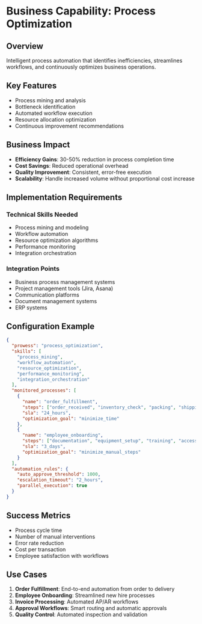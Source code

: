 # Business Capability: Process Optimization

## Overview
Intelligent process automation that identifies inefficiencies, streamlines workflows, and continuously optimizes business operations.

## Key Features
- Process mining and analysis
- Bottleneck identification
- Automated workflow execution
- Resource allocation optimization
- Continuous improvement recommendations

## Business Impact
- **Efficiency Gains**: 30-50% reduction in process completion time
- **Cost Savings**: Reduced operational overhead
- **Quality Improvement**: Consistent, error-free execution
- **Scalability**: Handle increased volume without proportional cost increase

## Implementation Requirements

### Technical Skills Needed
- Process mining and modeling
- Workflow automation
- Resource optimization algorithms
- Performance monitoring
- Integration orchestration

### Integration Points
- Business process management systems
- Project management tools (Jira, Asana)
- Communication platforms
- Document management systems
- ERP systems

## Configuration Example

```json
{
  "prowess": "process_optimization",
  "skills": [
    "process_mining",
    "workflow_automation",
    "resource_optimization",
    "performance_monitoring",
    "integration_orchestration"
  ],
  "monitored_processes": [
    {
      "name": "order_fulfillment",
      "steps": ["order_received", "inventory_check", "packing", "shipping"],
      "sla": "24_hours",
      "optimization_goal": "minimize_time"
    },
    {
      "name": "employee_onboarding",
      "steps": ["documentation", "equipment_setup", "training", "access_provisioning"],
      "sla": "3_days",
      "optimization_goal": "minimize_manual_steps"
    }
  ],
  "automation_rules": {
    "auto_approve_threshold": 1000,
    "escalation_timeout": "2_hours",
    "parallel_execution": true
  }
}
```

## Success Metrics
- Process cycle time
- Number of manual interventions
- Error rate reduction
- Cost per transaction
- Employee satisfaction with workflows

## Use Cases
1. **Order Fulfillment**: End-to-end automation from order to delivery
2. **Employee Onboarding**: Streamlined new hire processes
3. **Invoice Processing**: Automated AP/AR workflows
4. **Approval Workflows**: Smart routing and automatic approvals
5. **Quality Control**: Automated inspection and validation
